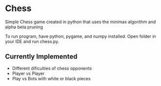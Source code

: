 # Chess

Simple Chess game created in python that uses the minimax algorithm and alpha beta pruning

To run program, have python, pygame, and numpy installed. Open folder in your IDE and run chess.py.

## Currently Implemented

- Different dificulties of chess opponents
- Player vs Player
- Play vs Bots with white or black pieces
